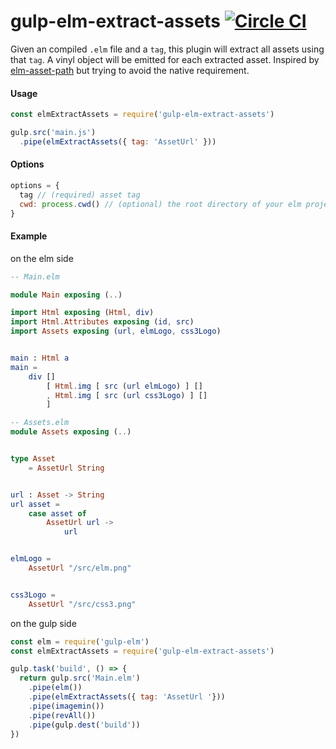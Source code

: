 # gulp-elm-extract-assets [![Circle CI](https://circleci.com/gh/farism/gulp-elm-extract-assets/tree/master.svg?style=svg)](https://circleci.com/gh/farism/gulp-elm-extract-assets/tree/master)

Given an compiled `.elm` file and a `tag`, this plugin will extract all assets using that `tag`. A vinyl object will be emitted for each extracted asset. Inspired by [elm-asset-path](https://github.com/NoRedInk/elm-asset-path) but trying to avoid the native requirement.

#### Usage

```js
const elmExtractAssets = require('gulp-elm-extract-assets')

gulp.src('main.js')
  .pipe(elmExtractAssets({ tag: 'AssetUrl' }))
```

#### Options
```js
options = {
  tag // (required) asset tag
  cwd: process.cwd() // (optional) the root directory of your elm project
}
```

#### Example

on the elm side

```elm
-- Main.elm

module Main exposing (..)

import Html exposing (Html, div)
import Html.Attributes exposing (id, src)
import Assets exposing (url, elmLogo, css3Logo)


main : Html a
main =
    div []
        [ Html.img [ src (url elmLogo) ] []
        , Html.img [ src (url css3Logo) ] []
        ]

```
```elm
-- Assets.elm
module Assets exposing (..)


type Asset
    = AssetUrl String


url : Asset -> String
url asset =
    case asset of
        AssetUrl url ->
            url


elmLogo =
    AssetUrl "/src/elm.png"


css3Logo =
    AssetUrl "/src/css3.png"
```

on the gulp side

```js
const elm = require('gulp-elm')
const elmExtractAssets = require('gulp-elm-extract-assets')

gulp.task('build', () => {
  return gulp.src('Main.elm')
    .pipe(elm())
    .pipe(elmExtractAssets({ tag: 'AssetUrl '}))
    .pipe(imagemin())
    .pipe(revAll())
    .pipe(gulp.dest('build'))
})
```
